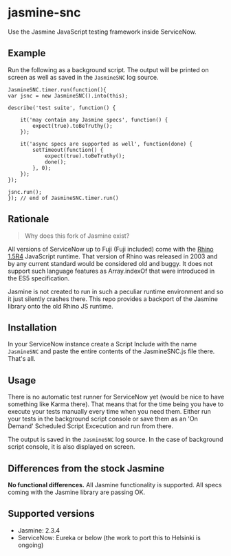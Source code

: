 # jasmine-snc
Use the Jasmine JavaScript testing framework inside ServiceNow.

## Example
Run the following as a background script. The output will be printed on screen as well as saved in the `JasmineSNC` log source.
```
JasmineSNC.timer.run(function(){
var jsnc = new JasmineSNC().into(this);

describe('test suite', function() {

	it('may contain any Jasmine specs', function() {
		expect(true).toBeTruthy();
	});

	it('async specs are supported as well', function(done) {
	    setTimeout(function() {
	        expect(true).toBeTruthy();
	        done();
	    }, 0);
	});
});

jsnc.run();
}); // end of JasmineSNC.timer.run()
```

## Rationale
> Why does this fork of Jasmine exist?

All versions of ServiceNow up to Fuji (Fuji included) come with the
[Rhino 1.5R4](https://developer.mozilla.org/en-US/docs/Mozilla/Projects/Rhino/Downloads_archive) JavaScript runtime.
That version of Rhino was released in 2003 and by any current standard would be considered old and buggy. It does not
support such language features as Array.indexOf that were introduced in the ES5 specification.

Jasmine is not created to run in such a peculiar runtime environment and so it just silently crashes there. This repo
provides a backport of the Jasmine library onto the old Rhino JS runtime.

## Installation
In your ServiceNow instance create a Script Include with the name `JasmineSNC` and paste the entire contents of the
JasmineSNC.js file there. That's all.

## Usage
There is no automatic test runner for ServiceNow yet (would be nice to have something like Karma there). That means 
that for the time being you have to execute your tests manually every time when you need them. Either run your tests
in the background script console or save them as an 'On Demand' Scheduled Script Excecution and run from there.

The output is saved in the `JasmineSNC` log source. In the case of background script console, it is also displayed on screen.

## Differences from the stock Jasmine
**No functional differences.** All Jasmine functionality is supported. All specs coming with the Jasmine library are passing OK.

## Supported versions
 - Jasmine: 2.3.4
 - ServiceNow: Eureka or below (the work to port this to Helsinki is ongoing)